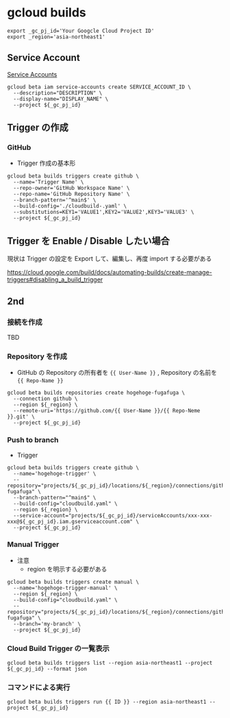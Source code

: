 # gcloud builds



```
export _gc_pj_id='Your Googcle Cloud Project ID'
export _region='asia-northeast1'
```

## Service Account

[Service Accounts](../../iam-admin/serviceaccounts/)

```
gcloud beta iam service-accounts create SERVICE_ACCOUNT_ID \
  --description="DESCRIPTION" \
  --display-name="DISPLAY_NAME" \
  --project ${_gc_pj_id}
```


## Trigger の作成

### GitHub

+ Trigger 作成の基本形

```
gcloud beta builds triggers create github \
  --name='Trigger Name' \
  --repo-owner='GitHub Workspace Name' \
  --repo-name='GitHub Repository Name' \
  --branch-pattern='^main$' \
  --build-config='./cloudbuild-.yaml' \
  --substitutions=KEY1='VALUE1',KEY2='VALUE2',KEY3='VALUE3' \
  --project ${_gc_pj_id}
```

## Trigger を Enable / Disable したい場合

現状は Trigger の設定を Export して、編集し、再度 import する必要がある

https://cloud.google.com/build/docs/automating-builds/create-manage-triggers#disabling_a_build_trigger

## 2nd

### 接続を作成

TBD

### Repository を作成

+ GitHub の Repository の所有者を `{{ User-Name }}` , Repository の名前を `{{ Repo-Name }}`

```
gcloud beta builds repositories create hogehoge-fugafuga \
  --connection github \
  --region ${_region} \
  --remote-uri='https://github.com/{{ User-Name }}/{{ Repo-Neme }}.git' \
  --project ${_gc_pj_id}
```

### Push to branch

+ Trigger

```
gcloud beta builds triggers create github \
  --name='hogehoge-trigger' \
  --repository="projects/${_gc_pj_id}/locations/${_region}/connections/github/repositories/hogehoge-fugafuga" \
  --branch-pattern="^main$" \
  --build-config="cloudbuild.yaml" \
  --region ${_region} \
  --service-account="projects/${_gc_pj_id}/serviceAccounts/xxx-xxx-xxx@${_gc_pj_id}.iam.gserviceaccount.com" \
  --project ${_gc_pj_id}
```

### Manual Trigger

- 注意
  - region を明示する必要がある

```
gcloud beta builds triggers create manual \
  --name='hogehoge-trigger-manual' \
  --region ${_region} \
  --build-config="cloudbuild.yaml" \
  --repository="projects/${_gc_pj_id}/locations/${_region}/connections/github/repositories/hogehoge-fugafuga" \
  --branch='my-branch' \
  --project ${_gc_pj_id}
```


### Cloud Build Trigger の一覧表示

```
gcloud beta builds triggers list --region asia-northeast1 --project ${_gc_pj_id} --format json
```

### コマンドによる実行

```
gcloud beta builds triggers run {{ ID }} --region asia-northeast1 --project ${_gc_pj_id}
```
